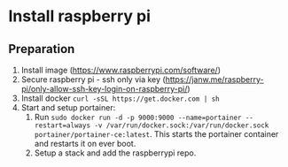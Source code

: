 # Install raspberry pi

## Preparation

1. Install image (https://www.raspberrypi.com/software/)
2. Secure raspberry pi - ssh only via key (https://janw.me/raspberry-pi/only-allow-ssh-key-login-on-raspberry-pi/)
3. Install docker `curl -sSL https://get.docker.com | sh`
4. Start and setup portainer: 
   1. Run `sudo docker run -d -p 9000:9000 --name=portainer --restart=always -v /var/run/docker.sock:/var/run/docker.sock portainer/portainer-ce:latest`. This starts the portainer container and restarts it on ever boot.
   2. Setup a stack and add the raspberrypi repo.